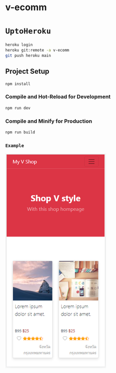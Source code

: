 # v-ecomm
# `UptoHeroku`
```bash
heroku login
heroku git:remote -a v-ecomm
git push heroku main
```
## Project Setup

```sh
npm install
```

### Compile and Hot-Reload for Development

```sh
npm run dev
```

### Compile and Minify for Production

```sh
npm run build
```

### `Example`

![Ex page](https://github.com/nopparat231/v-ecomm/blob/main/img/Capture1.PNG)

